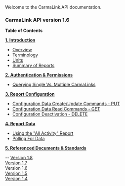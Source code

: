 Welcome to the CarmaLink.API documentation.

<h3>CarmaLink API version 1.6</h3>

<b>Table of Contents</b>  
  
<b><a href="https://github.com/CarmaSys/CarmaLinkAPI/blob/1.6/introduction.md">1. Introduction</a></b>    
* <a href="https://github.com/CarmaSys/CarmaLinkAPI/blob/1.6/introduction.md">Overview</a>  
* <a href="https://github.com/CarmaSys/CarmaLinkAPI/blob/1.6/terminology.md">Terminology</a>  
* <a href="https://github.com/CarmaSys/CarmaLinkAPI/blob/1.6/units.md">Units</a>  
* <a href="https://github.com/CarmaSys/CarmaLinkAPI/blob/1.6/summaryOfReports.md">Summary of Reports</a>   
  
<b><a href="https://github.com/CarmaSys/CarmaLinkAPI/blob/1.6/authenticationAndPermissions.md">2. Authentication & Permissions</a></b>  
* <a href="https://github.com/CarmaSys/CarmaLinkAPI/blob/1.6/queryingSingleVsMultipleCarmaLinks.md">Querying Single Vs. Multiple CarmaLinks</a>  
  
<b><a href="https://github.com/CarmaSys/CarmaLinkAPI/blob/1.6/reportConfiguration.md">3. Report Configuration</a></b>  
* <a href="https://github.com/CarmaSys/CarmaLinkAPI/blob/1.6/configurationDataCreateUpdateCommandsPUT.md">Configuration Data Create/Update Commands - PUT</a>  
* <a href="https://github.com/CarmaSys/CarmaLinkAPI/blob/1.6/configurationDataReadCommandsGET.md">Configuration Data Read Commands - GET</a>  
* <a href="https://github.com/CarmaSys/CarmaLinkAPI/blob/1.6/configurationDeactivationDELETE.md">Configuration Deactivation - DELETE</a>  
  
<b><a href="https://github.com/CarmaSys/CarmaLinkAPI/blob/1.6/reportData.md">4. Report Data</a></b>  
* <a href="https://github.com/CarmaSys/CarmaLinkAPI/blob/1.6/usingTheAllActivityReport.md">Using the "All Activity" Report</a>  
* <a href="https://github.com/CarmaSys/CarmaLinkAPI/blob/1.6/pollingForData.md">Polling For Data</a>  
  
<b><a href="https://github.com/CarmaSys/CarmaLinkAPI/blob/1.6/referencedDocumentsAndStandards.md">5. Referenced Documents & Standards</a></b>  

--
<a href="https://github.com/CarmaSys/CarmaLinkAPI/tree/1.8">Version 1.8</a>  
<a href="https://github.com/CarmaSys/CarmaLinkAPI/tree/1.7">Version 1.7</a>  
Version 1.6  
<a href="https://github.com/CarmaSys/CarmaLinkAPI/tree/1.5">Version 1.5</a>  
<a href="https://github.com/CarmaSys/CarmaLinkAPI/tree/1.4">Version 1.4</a>  
